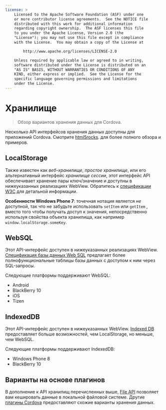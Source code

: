 ```yaml
---
license: >
    Licensed to the Apache Software Foundation (ASF) under one
    or more contributor license agreements.  See the NOTICE file
    distributed with this work for additional information
    regarding copyright ownership.  The ASF licenses this file
    to you under the Apache License, Version 2.0 (the
    "License"); you may not use this file except in compliance
    with the License.  You may obtain a copy of the License at

        http://www.apache.org/licenses/LICENSE-2.0

    Unless required by applicable law or agreed to in writing,
    software distributed under the License is distributed on an
    "AS IS" BASIS, WITHOUT WARRANTIES OR CONDITIONS OF ANY
    KIND, either express or implied.  See the License for the
    specific language governing permissions and limitations
    under the License.
---
```


# Хранилище

> Обзор вариантов хранения данных для Cordova.

Несколько API интерфейсов хранения данных доступны для приложений Cordova. Смотрите [html5rocks][1]. для более полного обзора и примеров.

 [1]: http://www.html5rocks.com/en/features/storage

## LocalStorage

Также известен как *веб-хранилище*, *простое хранилище*, или его альтернативный интерфейс *хранилище сессии*, этот интерфейс API обеспечивает хранение пары ключ/значение и доступны в нижеуказанных реализациях WebView. Обратитесь к [спецификации W3C][2] для детальной информации.

 [2]: http://www.w3.org/TR/webstorage/

**Особенности Windows Phone 7**: точечная нотация является *не* доступной, так что не забудьте использовать `setItem` или `getItem` , вместо того чтобы получать доступ к значения, непосредственно используя свойства объекта хранилища, как например `window.localStorage.someKey`.

## WebSQL

Этот API-интерфейс доступен в нижеуказанных реализациях WebView. [Спецификация базы данных Web SQL][3] предлагает более полнофункциональные таблицы базы данных с доступом к ним через SQL-запросы.

 [3]: http://dev.w3.org/html5/webdatabase/

Следующие платформы поддерживают WebSQL:

*   Android
*   BlackBerry 10
*   iOS
*   Tizen

## IndexedDB

Этот API-интерфейс доступен в нижеуказанных WebView. [Indexed DB][4] предоставляет больше возможностей, чем LocalStorage, но меньше, чем WebSQL.

 [4]: http://www.w3.org/TR/IndexedDB/

Следующие платформы поддерживают IndexedDB:

*   Windows Phone 8
*   BlackBerry 10

## Варианты на основе плагинов

В дополнение к API хранилищ перечисленных выше, [File API][5] позволяет вам кешировать данные в локальной файловой системе. Другие [плагины Cordova][6] предоставляют схожие варианты хранения данных.

 [5]: https://github.com/apache/cordova-plugin-file/blob/master/doc/index.md
 [6]: http://plugins.cordova.io/